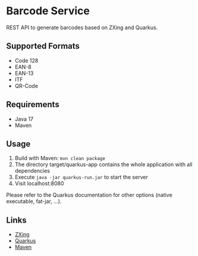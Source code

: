 # Barcode Service
REST API to generate barcodes based on ZXing and Quarkus.

## Supported Formats
* Code 128
* EAN-8
* EAN-13
* ITF
* QR-Code

## Requirements
* Java 17
* Maven

## Usage
1. Build with Maven: ```mvn clean package```
2. The directory target/quarkus-app contains the whole application with all dependencies
3. Execute ```java -jar quarkus-run.jar``` to start the server
4. Visit localhost:8080

Please refer to the Quarkus documentation for other options (native executable, fat-jar, ...).

## Links
* [ZXing](https://github.com/zxing/zxing)
* [Quarkus](https://quarkus.io/)
* [Maven](https://maven.apache.org/)
